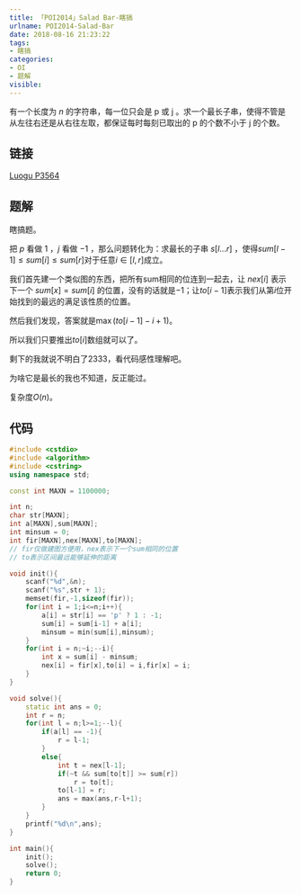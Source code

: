 ```yaml
---
title: 「POI2014」Salad Bar-瞎搞
urlname: POI2014-Salad-Bar
date: 2018-08-16 21:23:22
tags:
- 瞎搞
categories: 
- OI
- 题解
visible:
---
```


有一个长度为 $n$ 的字符串，每一位只会是 $\text{p}$ 或 $\text{j}$ 。求一个最长子串，使得不管是从左往右还是从右往左取，都保证每时每刻已取出的 $\text{p}$ 的个数不小于 $\text{j}$ 的个数。

<!-- more -->

## 链接

[Luogu P3564](https://www.luogu.org/problemnew/show/P3564)

## 题解

瞎搞题。

把 $p$ 看做 $1$ ，$j$ 看做 $-1$ ，那么问题转化为：求最长的子串 $s[l...r]$ ，使得$sum[l-1] \leq sum[i] \leq sum[r]$对于任意$i \in [l,r]$成立。

我们首先建一个类似图的东西，把所有sum相同的位连到一起去，让 $nex[i]$ 表示下一个 $sum[x] = sum[i]$ 的位置，没有的话就是$-1$；让$to[i-1]$表示我们从第$i$位开始找到的最远的满足该性质的位置。

然后我们发现，答案就是$\max(to[i-1]-i+1)$。

所以我们只要推出$to[i]$数组就可以了。

剩下的我就说不明白了2333，看代码感性理解吧。

为啥它是最长的我也不知道，反正能过。

复杂度$O(n)$。

## 代码


```cpp
#include <cstdio>
#include <algorithm>
#include <cstring>
using namespace std;

const int MAXN = 1100000;

int n;
char str[MAXN];
int a[MAXN],sum[MAXN];
int minsum = 0;
int fir[MAXN],nex[MAXN],to[MAXN];
// fir仅做建图方便用，nex表示下一个sum相同的位置
// to表示区间最远能够延伸的距离

void init(){
    scanf("%d",&n);
    scanf("%s",str + 1);
    memset(fir,-1,sizeof(fir));
    for(int i = 1;i<=n;i++){
        a[i] = str[i] == 'p' ? 1 : -1;
        sum[i] = sum[i-1] + a[i];
        minsum = min(sum[i],minsum);
    }
    for(int i = n;~i;--i){
        int x = sum[i] - minsum;
        nex[i] = fir[x],to[i] = i,fir[x] = i;
    }
}

void solve(){
    static int ans = 0;
    int r = n;
    for(int l = n;l>=1;--l){
        if(a[l] == -1){
            r = l-1;
        }
        else{
            int t = nex[l-1];
            if(~t && sum[to[t]] >= sum[r])
                r = to[t];
            to[l-1] = r;
            ans = max(ans,r-l+1);
        }
    }
    printf("%d\n",ans);
}

int main(){
    init();
    solve();
    return 0;
}

```

